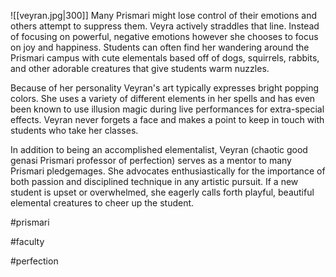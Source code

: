 ![[veyran.jpg|300]]
Many Prismari might lose control of their emotions and others attempt to suppress them. Veyra actively straddles that line. Instead of focusing on powerful, negative emotions however she chooses to focus on joy and happiness. Students can often find her wandering around the Prismari campus with cute elementals based off of dogs, squirrels, rabbits, and other adorable creatures that give students warm nuzzles. 

Because of her personality Veyran's art typically expresses bright popping colors. She uses a variety of different elements in her spells and has even been known to use illusion magic during live performances for extra-special effects. Veyran never forgets a face and makes a point to keep in touch with students who take her classes.

In addition to being an accomplished elementalist, Veyran (chaotic good genasi Prismari professor of perfection) serves as a mentor to many Prismari pledgemages. She advocates enthusiastically for the importance of both passion and disciplined technique in any artistic pursuit. If a new student is upset or overwhelmed, she eagerly calls forth playful, beautiful elemental creatures to cheer up the student.

#prismari

#faculty

#perfection 